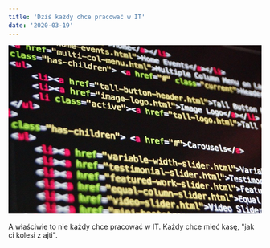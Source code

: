 ```yaml
---
title: 'Dziś każdy chce pracować w IT'
date: '2020-03-19'
---
```


![photo](post1photo1.jpg)

A właściwie to nie każdy chce pracować w IT. Każdy chce mieć kasę, "jak ci kolesi z ajti". 